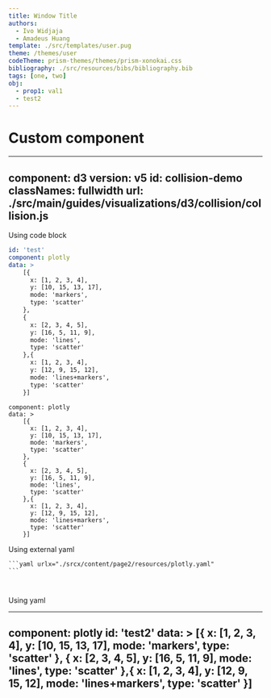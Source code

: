 ```yaml
---
title: Window Title
authors:
  - Ivo Widjaja
  - Amadeus Huang
template: ./src/templates/user.pug
theme: /themes/user
codeTheme: prism-themes/themes/prism-xonokai.css
bibliography: ./src/resources/bibs/bibliography.bib
tags: [one, two]
obj:
  - prop1: val1
  - test2
---
```


Custom component
=============

---
component: d3
version: v5
id: collision-demo
classNames: fullwidth
url: ./src/main/guides/visualizations/d3/collision/collision.js
---

Using code block

~~~yaml
id: 'test'
component: plotly
data: >
    [{
      x: [1, 2, 3, 4],
      y: [10, 15, 13, 17],
      mode: 'markers',
      type: 'scatter'
    },
    {
      x: [2, 3, 4, 5],
      y: [16, 5, 11, 9],
      mode: 'lines',
      type: 'scatter'
    },{
      x: [1, 2, 3, 4],
      y: [12, 9, 15, 12],
      mode: 'lines+markers',
      type: 'scatter'
    }]
~~~

``` lapisby {#x .shaded .fullwidth key=val}
component: plotly
data: >
    [{
      x: [1, 2, 3, 4],
      y: [10, 15, 13, 17],
      mode: 'markers',
      type: 'scatter'
    },
    {
      x: [2, 3, 4, 5],
      y: [16, 5, 11, 9],
      mode: 'lines',
      type: 'scatter'
    },{
      x: [1, 2, 3, 4],
      y: [12, 9, 15, 12],
      mode: 'lines+markers',
      type: 'scatter'
    }]
```

Using external yaml

~~~
```yaml urlx="./srcx/content/page2/resources/plotly.yaml"
```
~~~

``` yaml url="./src/resources/codes/plotly.yaml"
```

``` lapisby src="./src/resources/codes/plotly.yaml"
```

Using yaml

---
component: plotly
id: 'test2'
data: >
    [{
      x: [1, 2, 3, 4],
      y: [10, 15, 13, 17],
      mode: 'markers',
      type: 'scatter'
    },
    {
      x: [2, 3, 4, 5],
      y: [16, 5, 11, 9],
      mode: 'lines',
      type: 'scatter'
    },{
      x: [1, 2, 3, 4],
      y: [12, 9, 15, 12],
      mode: 'lines+markers',
      type: 'scatter'
    }]
---


<div id="d3"></div>